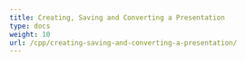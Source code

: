 ```yaml
---
title: Creating, Saving and Converting a Presentation
type: docs
weight: 10
url: /cpp/creating-saving-and-converting-a-presentation/
---
```



